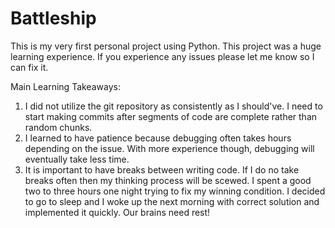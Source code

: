 # Battleship
This is my very first personal project using Python. This project was a huge learning experience. If you experience any issues please let me know so I can fix it. 

Main Learning Takeaways:
1. I did not utilize the git repository as consistently as I should've. I need to start making commits after segments of code are complete rather than random chunks.
2. I learned to have patience because debugging often takes hours depending on the issue. With more experience though, debugging will eventually take less time.
3. It is important to have breaks between writing code. If I do no take breaks often then my thinking process will be scewed. I spent a good two to three hours one night trying 
to fix my winning condition. I decided to go to sleep and I woke up the next morning with correct solution and implemented it quickly. Our brains need rest!
